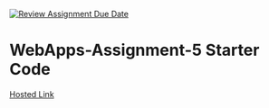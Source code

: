 [![Review Assignment Due Date](https://classroom.github.com/assets/deadline-readme-button-24ddc0f5d75046c5622901739e7c5dd533143b0c8e959d652212380cedb1ea36.svg)](https://classroom.github.com/a/5u0mb8O1)
# WebApps-Assignment-5 Starter Code
[Hosted Link](https://github.com/44-563-Web-Apps-S24/44563-webapps-s24-assignment5-Sowmyapotu2001/drinks.html)
